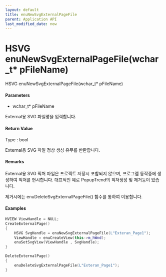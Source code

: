 ```yaml
---
layout: default
title: enuNewSvgExternalPageFile
parent: Application API
last_modified_date: now
---
```

# HSVG enuNewSvgExternalPageFile\(wchar\_t\* pFileName\)

HSVG enuNewSvgExternalPageFile\(wchar\_t\* pFileName\)

#### Parameters

* wchar\_t\* pFileName

External용 SVG 파일명을 입력합니다.

#### Return Value

Type : bool 

External용 SVG 파일 정상 생성 유무를 반환합니다.

#### Remarks

External용 SVG 픽쳐 파일은 프로젝트 저장시 포함되지 않으며, 프로그램 동작중에 생성하여 픽쳐를 현시합니다. 대표적인 예로 PopupTrend의 픽쳐생성 및 제거등이 있습니다. 

제거시에는 enuDeleteSvgExternalPageFile\(\) 함수를 통하여 이용합니다.

#### Examples

```cpp
HVIEW ViewHandle = NULL; 
CreateExternalPage()
{
    HSVG SvgHandle = enuNewSvgExternalPageFile(L"Exteran_Page1");
    ViewHandle = enuCreateView(this->m_hWnd);
    enuSetSvgView(ViewHandle , SvgHandle); 
}

DeleteExternalPage()
{
    enuDeleteSvgExternalPageFile(L"Exteran_Page1");
}
```



